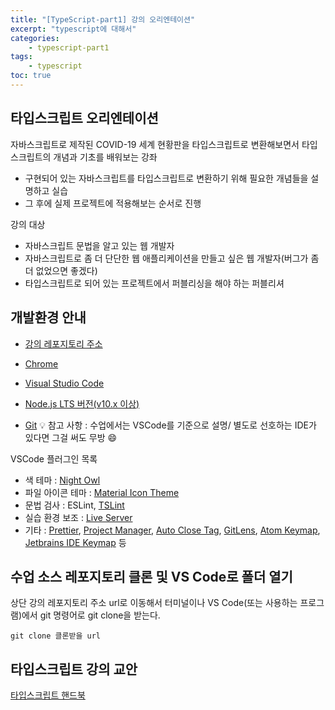 ```yaml
--- 
title: "[TypeScript-part1] 강의 오리엔테이션" 
excerpt: "typescript에 대해서"
categories: 
    - typescript-part1
tags: 
    - typescript
toc: true
--- 
```

## 타입스크립트 오리엔테이션

자바스크립트로 제작된 COVID-19 세계 현황판을 타입스크립트로 변환해보면서 타입스크립트의 개념과 기초를 배워보는 강좌  

- 구현되어 있는 자바스크립트를 타입스크립트로 변환하기 위해 필요한 개념들을 설명하고 실습
- 그 후에 실제 프로젝트에 적용해보는 순서로 진행

강의 대상  
- 자바스크립트 문법을 알고 있는 웹 개발자
- 자바스크립트로 좀 더 단단한 웹 애플리케이션을 만들고 싶은 웹 개발자(버그가 좀 더 없었으면 좋겠다)
- 타입스크립트로 되어 있는 프로젝트에서 퍼블리싱을 해야 하는 퍼블리셔

## 개발환경 안내

- [강의 레포지토리 주소](https://github.com/joshua1988/learn-typescript)  

- [Chrome](https://www.google.com/intl/ko/chrome/)
- [Visual Studio Code](https://code.visualstudio.com/)
- [Node.js LTS 버전(v10.x 이상)](https://nodejs.org/ko/)
- [Git](https://git-scm.com/downloads)
💡 참고 사항 : 수업에서는 VSCode를 기준으로 설명/ 별도로 선호하는 IDE가 있다면 그걸 써도 무방 😄

VSCode 플러그인 목록

- 색 테마 : [Night Owl](https://marketplace.visualstudio.com/items?itemName=sdras.night-owl)
- 파일 아이콘 테마 : [Material Icon Theme](https://marketplace.visualstudio.com/items?itemName=PKief.material-icon-theme)
- 문법 검사 : ESLint, [TSLint](https://marketplace.visualstudio.com/items?itemName=eg2.tslint)
- 실습 환경 보조 : [Live Server](https://marketplace.visualstudio.com/items?itemName=ritwickdey.LiveServer)
- 기타 : [Prettier](https://marketplace.visualstudio.com/items?itemName=esbenp.prettier-vscode), [Project Manager](https://marketplace.visualstudio.com/items?itemName=alefragnani.project-manager), [Auto Close Tag](https://marketplace.visualstudio.com/items?itemName=formulahendry.auto-close-tag), [GitLens](https://marketplace.visualstudio.com/items?itemName=eamodio.gitlens), [Atom Keymap](https://marketplace.visualstudio.com/items?itemName=ms-vscode.atom-keybindings), [Jetbrains IDE Keymap](https://marketplace.visualstudio.com/items?itemName=isudox.vscode-jetbrains-keybindings) 등

## 수업 소스 레포지토리 클론 및 VS Code로 폴더 열기

상단 강의 레포지토리 주소 url로 이동해서 터미널이나 VS Code(또는 사용하는 프로그램)에서 git 명령어로 git clone을 받는다.  

`git clone 클론받을 url`  

## 타입스크립트 강의 교안

[타입스크립트 핸드북](https://joshua1988.github.io/ts/)

